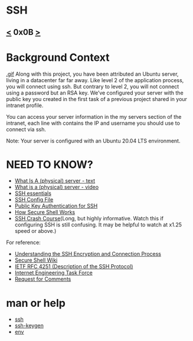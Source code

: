 # SSH
[<](https://github.com/TheeKingZa/alx-system_engineering-devops/tree/master/0x0A-configuration_management/README.md) 0x0B [>](https://github.com/TheeKingZa/alx-system_engineering-devops/blob/master/0x0C-web_server/README.md)
---

# Background Context
[.gif](https://s3.amazonaws.com/intranet-projects-files/holbertonschool-sysadmin_devops/244/zPVRKhPsUP5lK.gif)
Along with this project, you have been attributed an Ubuntu server, living in a datacenter far far away. Like level 2 of the application process, you will connect using ssh. But contrary to level 2, you will not connect using a password but an RSA key. We’ve configured your server with the public key you created in the first task of a previous project shared in your intranet profile.

You can access your server information in the my servers section of the intranet, each line with contains the IP and username you should use to connect via ssh.

Note: Your server is configured with an Ubuntu 20.04 LTS environment.

# NEED TO KNOW?
  * [What Is A (physical) server - text](https://en.wikipedia.org/wiki/Server_%28computing%29#Hardware_requirement)
  * [What is a (physical) server - video](https://www.youtube.com/watch?v=B1ANfsDyjeA)
  * [SSH essentials](https://www.digitalocean.com/community/tutorials/ssh-essentials-working-with-ssh-servers-clients-and-keys)
  * [SSH Config File](https://www.ssh.com/academy/ssh/config)
  * [Public Key Authentication for SSH](https://www.ssh.com/academy/ssh/public-key-authentication)
  * [How Secure Shell Works](https://www.youtube.com/watch?v=ORcvSkgdA58)
  * [SSH Crash Course](https://www.youtube.com/watch?v=hQWRp-FdTpc)(Long, but highly informative. Watch this if configuring SSH is still confusing. It may be helpful to watch at x1.25 speed or above.)

For reference:
  * [Understanding the SSH Encryption and Connection Process](https://www.digitalocean.com/community/tutorials/understanding-the-ssh-encryption-and-connection-process)
  * [Secure Shell Wiki](https://en.wikipedia.org/wiki/Secure_Shell)
  * [IETF RFC 4251 (Description of the SSH Protocol)](https://www.ietf.org/rfc/rfc4251.txt)
  * [Internet Engineering Task Force](https://en.wikipedia.org/wiki/Internet_Engineering_Task_Force)
  * [Request for Comments](https://en.wikipedia.org/wiki/Request_for_Comments)

# man or help
  * [ssh](https://linux.die.net/man/1/ssh)
  * [ssh-keygen](https://linux.die.net/man/1/ssh-keygen)
  * [env](https://linux.die.net/man/1/env)

